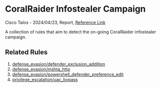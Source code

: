 
# CoralRaider Infostealer Campaign

Cisco Talos - 2024/04/23, Report, [Reference Link](https://blog.talosintelligence.com/suspected-coralraider-continues-to-expand-victimology-using-three-information-stealers/)

A collection of rules that aim to detect the on-going CoralRaider infostealer campaign.

## Related Rules

1. [defense_evasion/defender_exclusion_addition](https://github.com/Inovasys-CS/EDI/tree/main/defense_evasion/defender_exclusion_addition)
2. [defense_evasion/mshta_http](https://github.com/Inovasys-CS/EDI/tree/main/defense_evasion/mshta_http)
3. [defense_evasion/powershell_defender_preference_edit](https://github.com/Inovasys-CS/EDI/tree/main/defense_evasion/powershell_defender_preference_edit)
4. [privilege_escalation/uac_bypass](https://github.com/Inovasys-CS/EDI/tree/main/privilege_escalation/uac_bypass)
